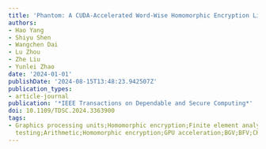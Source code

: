 ```yaml
---
title: 'Phantom: A CUDA-Accelerated Word-Wise Homomorphic Encryption Library'
authors:
- Hao Yang
- Shiyu Shen
- Wangchen Dai
- Lu Zhou
- Zhe Liu
- Yunlei Zhao
date: '2024-01-01'
publishDate: '2024-08-15T13:48:23.942507Z'
publication_types:
- article-journal
publication: '*IEEE Transactions on Dependable and Secure Computing*'
doi: 10.1109/TDSC.2024.3363900
tags:
- Graphics processing units;Homomorphic encryption;Finite element analysis;Phantoms;Libraries;Benchmark
  testing;Arithmetic;Homomorphic encryption;GPU acceleration;BGV;BFV;CKKS
---
```

